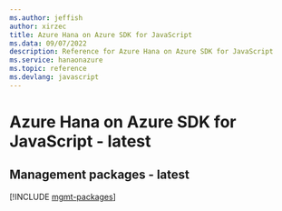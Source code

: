 ```yaml
---
ms.author: jeffish
author: xirzec
title: Azure Hana on Azure SDK for JavaScript
ms.data: 09/07/2022
description: Reference for Azure Hana on Azure SDK for JavaScript
ms.service: hanaonazure
ms.topic: reference
ms.devlang: javascript
---
```

# Azure Hana on Azure SDK for JavaScript - latest

## Management packages - latest
[!INCLUDE [mgmt-packages](hana-on-azure-mgmt-index.md)]